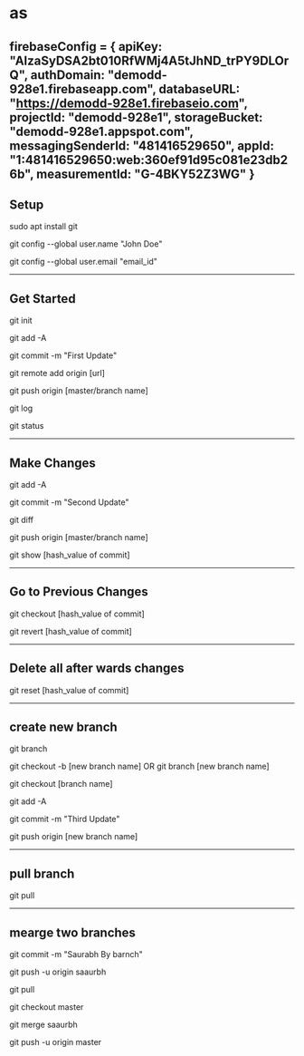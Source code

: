 # as
firebaseConfig = {
  apiKey: "AIzaSyDSA2bt010RfWMj4A5tJhND_trPY9DLOrQ",
  authDomain: "demodd-928e1.firebaseapp.com",
  databaseURL: "https://demodd-928e1.firebaseio.com",
  projectId: "demodd-928e1",
  storageBucket: "demodd-928e1.appspot.com",
  messagingSenderId: "481416529650",
  appId: "1:481416529650:web:360ef91d95c081e23db26b",
  measurementId: "G-4BKY52Z3WG"
}
-------
Setup
-------

sudo apt install git

git config --global user.name "John Doe"

git config --global user.email "email_id"

------
Get Started
------
git init

git add -A

git commit -m "First Update"

git remote add origin [url]

git push origin [master/branch name]

git log

git status

-------
Make Changes
-------

git add -A

git commit -m "Second Update"

git diff

git push origin [master/branch name]

git show  [hash_value of commit]

---------
Go to Previous Changes
---------

git checkout [hash_value of commit]

git revert [hash_value of commit]

----------
Delete all after wards changes
-----------

git reset [hash_value of commit]

------------
create new branch
------------

git branch

git checkout -b [new branch name]         OR      git branch [new branch name]

git checkout [branch name]

git add -A

git commit -m "Third Update"

git push origin [new branch name]


------------
pull branch
------------

git pull

------------
mearge two branches
------------

 git commit -m "Saurabh By barnch"
   
 git push -u origin saaurbh
   
 git pull
   
 git checkout master
   
 git merge saaurbh
   
 git push -u origin master

